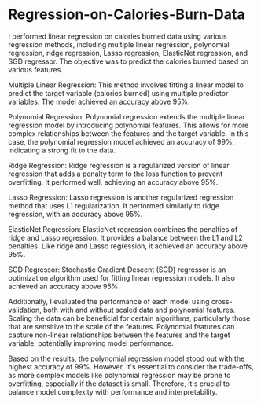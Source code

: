 # Regression-on-Calories-Burn-Data

I performed linear regression on calories burned data using various regression methods, including multiple linear regression, polynomial regression, ridge regression, Lasso regression, ElasticNet regression, and SGD regressor. The objective was to predict the calories burned based on various features.

Multiple Linear Regression: This method involves fitting a linear model to predict the target variable (calories burned) using multiple predictor variables. The model achieved an accuracy above 95%.

Polynomial Regression: Polynomial regression extends the multiple linear regression model by introducing polynomial features. This allows for more complex relationships between the features and the target variable. In this case, the polynomial regression model achieved an accuracy of 99%, indicating a strong fit to the data.

Ridge Regression: Ridge regression is a regularized version of linear regression that adds a penalty term to the loss function to prevent overfitting. It performed well, achieving an accuracy above 95%.

Lasso Regression: Lasso regression is another regularized regression method that uses L1 regularization. It performed similarly to ridge regression, with an accuracy above 95%.

ElasticNet Regression: ElasticNet regression combines the penalties of ridge and Lasso regression. It provides a balance between the L1 and L2 penalties. Like ridge and Lasso regression, it achieved an accuracy above 95%.

SGD Regressor: Stochastic Gradient Descent (SGD) regressor is an optimization algorithm used for fitting linear regression models. It also achieved an accuracy above 95%.

Additionally, I evaluated the performance of each model using cross-validation, both with and without scaled data and polynomial features. Scaling the data can be beneficial for certain algorithms, particularly those that are sensitive to the scale of the features. Polynomial features can capture non-linear relationships between the features and the target variable, potentially improving model performance.

Based on the results, the polynomial regression model stood out with the highest accuracy of 99%. However, it's essential to consider the trade-offs, as more complex models like polynomial regression may be prone to overfitting, especially if the dataset is small. Therefore, it's crucial to balance model complexity with performance and interpretability.
